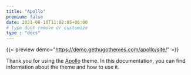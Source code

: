 ```yaml
---
title: "Apollo"
premium: false
date: 2021-08-10T11:02:05+06:00
# type dont remove or customize
type : "docs"
---
```


{{< preview demo="https://demo.gethugothemes.com/apollo/site/" >}}

Thank you for using the [Apollo](https://gethugothemes.com/products/apollo/) theme. In this documentation, you can find information about the theme and how to use it.